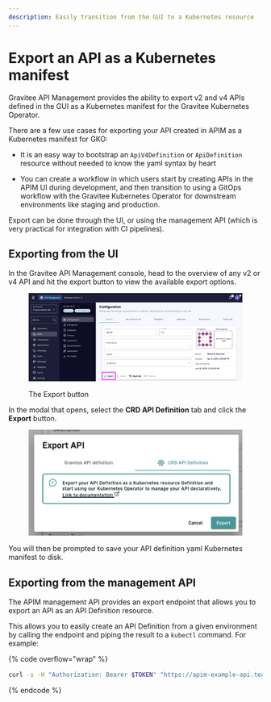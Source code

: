 ```yaml
---
description: Easily transition from the GUI to a Kubernetes resource
---
```


# Export an API as a Kubernetes manifest

Gravitee API Management provides the ability to export v2 and v4 APIs defined in the GUI as a Kubernetes manifest for the Gravitee Kubernetes Operator.

There are a few use cases for exporting your API created in APIM as a Kubernetes manifest for GKO:

* It is an easy way to bootstrap an `ApiV4Definition` or `ApiDefinition` resource without needed to know the yaml syntax by heart

* You can create a workflow in which users start by creating APIs in the APIM UI during development, and then transition to using a GitOps workflow with the Gravitee Kubernetes Operator for downstream environments like staging and production.

Export can be done through the UI, or using the management API (which is very practical for integration with CI pipelines).

## Exporting from the UI

In the Gravitee API Management console, head to the overview of any v2 or v4 API and hit the export button to view the available export options.

<figure><img src="../.gitbook/assets/image (2).png" alt=""><figcaption><p>The Export button</p></figcaption></figure>

In the modal that opens, select the **CRD API Definition** tab and click the **Export** button.

<figure><img src="../.gitbook/assets/image (1).png" alt=""><figcaption></figcaption></figure>

You will then be prompted to save your API definition yaml Kubernetes manifest to disk.

## Exporting from the management API

The APIM management API  provides an export endpoint that allows you to export an API as an API Definition resource.

This allows you to easily create an API Definition from a given environment by calling the endpoint and piping the result to a `kubectl` command. For example:

{% code overflow="wrap" %}
```sh
curl -s -H "Authorization: Bearer $TOKEN" "https://apim-example-api.team-gko.gravitee.xyz/management/organizations/DEFAULT/environments/DEFAULT/apis/$API_ID/crd" | kubectl apply -f -
```
{% endcode %}

